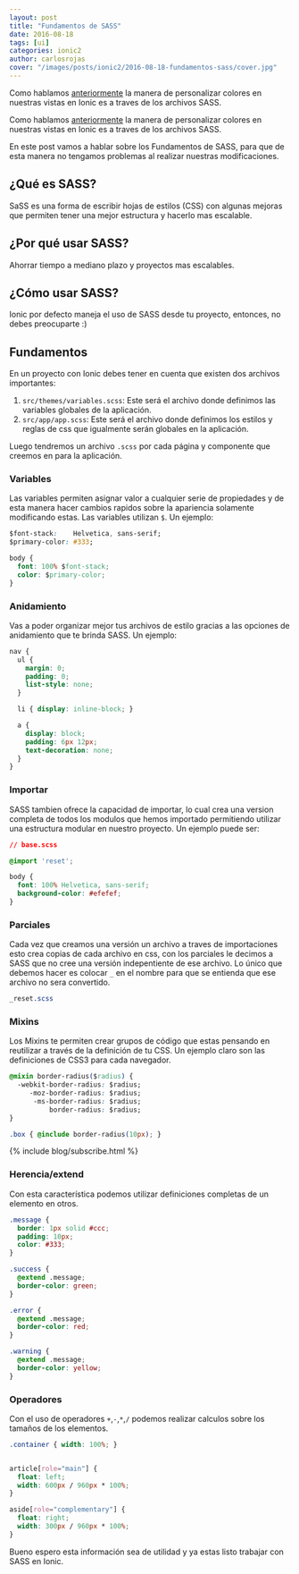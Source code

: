 ```yaml
---
layout: post
title: "Fundamentos de SASS"
date: 2016-08-18
tags: [ui]
categories: ionic2
author: carlosrojas
cover: "/images/posts/ionic2/2016-08-18-fundamentos-sass/cover.jpg"
---
```


Como hablamos [anteriormente](https://www.ion-book.com/blog/ionic2/custom-colors/) la manera de personalizar colores en nuestras vistas en Ionic es a traves de los archivos SASS.
<!--summary-->

<amp-img width="1024" height="512" layout="responsive" src="/images/posts/ionic2/2016-08-18-fundamentos-sass/cover.jpg"></amp-img>

Como hablamos [anteriormente](https://www.ion-book.com/blog/ionic2/custom-colors/) la manera de personalizar colores en nuestras vistas en Ionic es a traves de los archivos SASS.

En este post vamos a hablar sobre los Fundamentos de SASS, para que de esta manera no tengamos problemas al realizar nuestras modificaciones.

<div class="row">
  <div class="col col-100 col-md-50 col-lg-50 offset-md-25 offset-lg-25">
    <amp-img width="427" height="320" layout="responsive" src="/images/posts/ionic2/2016-08-18-fundamentos-sass/logo.png" alt="sass"></amp-img>
  </div>
</div>

## ¿Qué es SASS?

SaSS es una forma de escribir hojas de estilos (CSS) con algunas mejoras que permiten tener una mejor estructura y hacerlo mas escalable.

## ¿Por qué usar SASS?

Ahorrar tiempo a mediano plazo y proyectos mas escalables.

## ¿Cómo usar SASS?

Ionic por defecto maneja el uso de SASS desde tu proyecto, entonces, no debes preocuparte :)

## Fundamentos

En un proyecto con Ionic debes tener en cuenta que existen dos archivos importantes:
 
1. `src/themes/variables.scss`: Este será el archivo donde definimos las variables globales de la aplicación.
1. `src/app/app.scss`: Este será el archivo donde definimos los estilos y reglas de css que igualmente serán globales en la aplicación.
 
Luego tendremos un archivo `.scss` por cada página y componente que creemos en para la aplicación.

### Variables

Las variables permiten asignar valor a cualquier serie de propiedades y de esta manera hacer cambios rapidos sobre la apariencia solamente modificando
estas. Las variables utilizan `$`. Un ejemplo:

```css
$font-stack:    Helvetica, sans-serif;
$primary-color: #333;

body {
  font: 100% $font-stack;
  color: $primary-color;
}
```

### Anidamiento

Vas a poder organizar mejor tus archivos de estilo gracias a las opciones de anidamiento que te brinda SASS. Un ejemplo:

```css
nav {
  ul {
    margin: 0;
    padding: 0;
    list-style: none;
  }

  li { display: inline-block; }

  a {
    display: block;
    padding: 6px 12px;
    text-decoration: none;
  }
}
```

### Importar

SASS tambien ofrece la capacidad de importar, lo cual  crea una version completa de todos los modulos que hemos importado permitiendo utilizar una estructura modular en nuestro proyecto. Un ejemplo puede ser:

```css
// base.scss

@import 'reset';

body {
  font: 100% Helvetica, sans-serif;
  background-color: #efefef;
}
```

### Parciales

Cada vez que creamos una versión un archivo a traves de importaciones esto crea copias de cada archivo en css, con los parciales le decimos a SASS que no cree una versión indepentiente de ese archivo.
Lo único que debemos hacer es colocar `_` en el nombre para que se entienda que ese archivo no sera convertido.

```css
_reset.scss
```

### Mixins

Los Mixins te permiten crear grupos de código que estas pensando en reutilizar a través de la definición de tu CSS. Un ejemplo claro son las definiciones de CSS3 para cada navegador.

```css
@mixin border-radius($radius) {
  -webkit-border-radius: $radius;
     -moz-border-radius: $radius;
      -ms-border-radius: $radius;
          border-radius: $radius;
}

.box { @include border-radius(10px); }
```

{% include blog/subscribe.html %}

### Herencia/extend

Con esta característica podemos utilizar definiciones completas de un elemento en otros.

```css
.message {
  border: 1px solid #ccc;
  padding: 10px;
  color: #333;
}

.success {
  @extend .message;
  border-color: green;
}

.error {
  @extend .message;
  border-color: red;
}

.warning {
  @extend .message;
  border-color: yellow;
}
```

### Operadores

Con el uso de operadores `+`,`-`,`*`,`/` podemos realizar calculos sobre los tamaños de los elementos.

```css
.container { width: 100%; }


article[role="main"] {
  float: left;
  width: 600px / 960px * 100%;
}

aside[role="complementary"] {
  float: right;
  width: 300px / 960px * 100%;
}
```

Bueno espero esta información sea de utilidad y ya estas listo trabajar con SASS en Ionic.